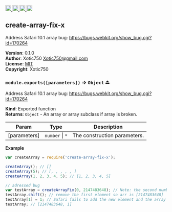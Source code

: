 <a href="https://travis-ci.org/Xotic750/create-array-fix-x"
   title="Travis status">
<img
   src="https://travis-ci.org/Xotic750/create-array-fix-x.svg?branch=master"
   alt="Travis status" height="18"/>
</a>
<a href="https://david-dm.org/Xotic750/create-array-fix-x"
   title="Dependency status">
<img src="https://david-dm.org/Xotic750/create-array-fix-x.svg"
   alt="Dependency status" height="18"/>
</a>
<a href="https://david-dm.org/Xotic750/create-array-fix-x#info=devDependencies"
   title="devDependency status">
<img src="https://david-dm.org/Xotic750/create-array-fix-x/dev-status.svg"
   alt="devDependency status" height="18"/>
</a>
<a href="https://badge.fury.io/js/create-array-fix-x" title="npm version">
<img src="https://badge.fury.io/js/create-array-fix-x.svg"
   alt="npm version" height="18"/>
</a>
<a name="module_create-array-fix-x"></a>

## create-array-fix-x
Address Safari 10.1 array bug: https://bugs.webkit.org/show_bug.cgi?id=170264

**Version**: 0.1.0  
**Author**: Xotic750 <Xotic750@gmail.com>  
**License**: [MIT](&lt;https://opensource.org/licenses/MIT&gt;)  
**Copyright**: Xotic750  
<a name="exp_module_create-array-fix-x--module.exports"></a>

### `module.exports([parameters])` ⇒ <code>Object</code> ⏏
Address Safari 10.1 array bug: https://bugs.webkit.org/show_bug.cgi?id=170264

**Kind**: Exported function  
**Returns**: <code>Object</code> - An array or array subclass if array is broken.  

| Param | Type | Description |
| --- | --- | --- |
| [parameters] | <code>number</code> \| <code>\*</code> | The construction parameters. |

**Example**  
```js
var createArray = require('create-array-fix-x');

createArray(); // []
createArray(5); // [, , , , , ]
createArray(1, 2, 3, 4, 5); // [1, 2, 3, 4, 5]

// adressed bug
var testArray = createArrayFix(0, 2147483648); // Note: the second number is greater than a signed 32bit int
testArray.shift(); // remove the first element so arr is [2147483648]
testArray[1] = 1; // Safari fails to add the new element and the array is unchanged
testArray; // [2147483648, 1]
```
